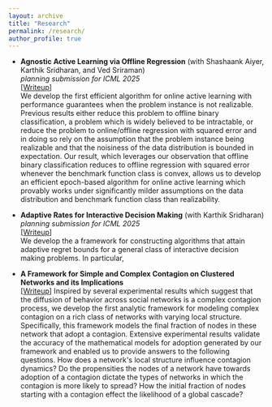 ```yaml
---
layout: archive
title: "Research"
permalink: /research/
author_profile: true
---
```


* **Agnostic Active Learning via Offline Regression** (with Shashaank Aiyer, Karthik Sridharan, and Ved Sriraman)\
  *planning submission for ICML 2025*\
  [[Writeup](https://github.com/atulganju/Agnostic-Stream-Based-Selective-Sampling-via-Regression)]\
  We develop the first efficient algorithm for online active learning with performance guarantees when the problem instance is not realizable. Previous results either reduce this problem to offline binary classification, a problem which is widely believed to be intractable, or reduce the problem to online/offline regression with squared error and in doing so rely on the assumption that the problem instance being realizable and that the noisiness of the data distribution is bounded in expectation. Our result, which leverages our observation that offline binary classification reduces to offline regression with squared error whenever the benchmark function class is convex, allows us to develop an efficient epoch-based algorithm for online active learning which provably works under significantly milder assumptions on the data distribution and benchmark function class than realizability. 

* **Adaptive Rates for Interactive Decision Making** (with Karthik Sridharan)\
  *planning submission for ICML 2025*\
  [[Writeup](https://github.com/atulganju/Adaptive-Rates-for-Interactive-Decision-Making/blob/main/Adaptive_Rates_for_Interactive_Decision_Making.pdf)]\
  We develop the a framework for constructing algorithms that attain adaptive regret bounds for a general class of interactive decision making problems. In particular, 

* **A Framework for Simple and Complex Contagion on Clustered Networks and its Implications**\
  [[Writeup](https://github.com/atulganju/Complex-Contagion-In-Clique-Based-Networks/tree/main)]
  Inspired by several experimental results which suggest that the diffusion of behavior across social networks is a complex contagion process, we develop the first analytic framework for modeling complex contagion on a rich class of networks with varying local structure. Specifically, this framework models the final fraction of nodes in these network that adopt a contagion. Extensive experimental results validate the accuracy of the mathematical models for adoption generated by our framework and enabled us to provide answers to the following questions. How does a network's local structure influence contagion dynamics? Do the propensities the nodes of a network have towards adoption of a contagion dictate the types of networks in which the contagion is more likely to spread? How the initial fraction of nodes starting with a contagion effect the likelihood of a global cascade?
